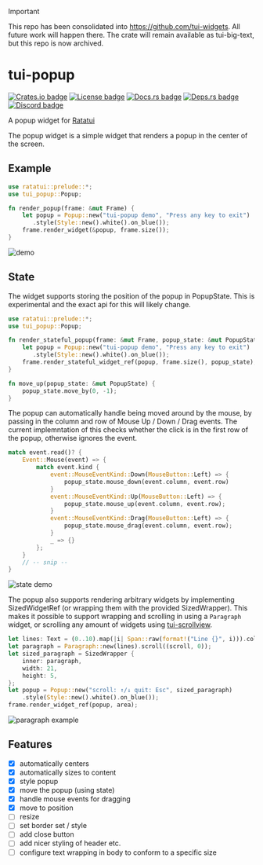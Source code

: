 > [!IMPORTANT]
> This repo has been consolidated into <https://github.com/tui-widgets>. All future work will happen
> there. The crate will remain available as tui-big-text, but this repo is now archived.

# tui-popup

[![Crates.io badge]][tui-popup crate]
[![License badge]](./LICENSE)
[![Docs.rs badge]][tui-popup docs]
[![Deps.rs badge]][Deps.rs Dependency status]
[![Discord badge]][Ratatui Discord]
<!-- [![Codecov.io badge]][Code Coverage status] -->

<!-- cargo-rdme start -->

A popup widget for [Ratatui](https://ratatui.rs)

The popup widget is a simple widget that renders a popup in the center of the screen.

## Example

```rust
use ratatui::prelude::*;
use tui_popup::Popup;

fn render_popup(frame: &mut Frame) {
    let popup = Popup::new("tui-popup demo", "Press any key to exit")
       .style(Style::new().white().on_blue());
    frame.render_widget(&popup, frame.size());
}
```

![demo](https://vhs.charm.sh/vhs-q5Kz0QP3zmrBlQ6dofjMh.gif)

<!-- cargo-rdme end -->

## State

The widget supports storing the position of the popup in PopupState. This is experimental and the
exact api for this will likely change.

```rust
use ratatui::prelude::*;
use tui_popup::Popup;

fn render_stateful_popup(frame: &mut Frame, popup_state: &mut PopupState) {
    let popup = Popup::new("tui-popup demo", "Press any key to exit")
       .style(Style::new().white().on_blue());
    frame.render_stateful_widget_ref(popup, frame.size(), popup_state);
}

fn move_up(popup_state: &mut PopupState) {
    popup_state.move_by(0, -1);
}
```

The popup can automatically handle being moved around by the mouse, by passing in the column and
row of Mouse Up / Down / Drag events. The current implemntation of this checks whether the click is
in the first row of the popup, otherwise ignores the event.

```rust
match event.read()? {
    Event::Mouse(event) => {
        match event.kind {
            event::MouseEventKind::Down(MouseButton::Left) => {
                popup_state.mouse_down(event.column, event.row)
            }
            event::MouseEventKind::Up(MouseButton::Left) => {
                popup_state.mouse_up(event.column, event.row);
            }
            event::MouseEventKind::Drag(MouseButton::Left) => {
                popup_state.mouse_drag(event.column, event.row);
            }
            _ => {}
        };
    }
    // -- snip --
}
```

![state demo](https://vhs.charm.sh/vhs-73faTQbCkAHOv7dt0MQJAd.gif)

The popup also supports rendering arbitrary widgets by implementing SizedWidgetRef (or wrapping them
with the provided SizedWrapper). This makes it possible to support wrapping and scrolling in using a
`Paragraph` widget, or scrolling any amount of widgets using
[tui-scrollview](https://github.com/joshka/tui-scrollview/).

```rust
let lines: Text = (0..10).map(|i| Span::raw(format!("Line {}", i))).collect();
let paragraph = Paragraph::new(lines).scroll((scroll, 0));
let sized_paragraph = SizedWrapper {
    inner: paragraph,
    width: 21,
    height: 5,
};
let popup = Popup::new("scroll: ↑/↓ quit: Esc", sized_paragraph)
    .style(Style::new().white().on_blue());
frame.render_widget_ref(popup, area);
```

![paragraph example](https://vhs.charm.sh/vhs-A3mwcn9IngIc0hpl2AsXM.gif)

## Features

- [x] automatically centers
- [x] automatically sizes to content
- [x] style popup
- [x] move the popup (using state)
- [x] handle mouse events for dragging
- [x] move to position
- [ ] resize
- [ ] set border set / style
- [ ] add close button
- [ ] add nicer styling of header etc.
- [ ] configure text wrapping in body to conform to a specific size

[Crates.io badge]: https://img.shields.io/crates/v/tui-popup?logo=rust&style=for-the-badge
[tui-popup crate]: https://crates.io/crates/tui-popup
[License badge]: https://img.shields.io/crates/l/tui-popup?style=for-the-badge
[Docs.rs badge]: https://img.shields.io/docsrs/tui-popup?logo=rust&style=for-the-badge
[Deps.rs badge]: https://deps.rs/repo/github/joshka/tui-popup/status.svg?style=for-the-badge
[Discord badge]: https://img.shields.io/discord/1070692720437383208?label=ratatui+discord&logo=discord&style=for-the-badge
[tui-popup docs]: https://docs.rs/crate/tui-popup/
[Deps.rs Dependency status]: https://deps.rs/repo/github/joshka/tui-popup
[Ratatui Discord]: https://discord.gg/pMCEU9hNEj
